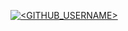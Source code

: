 [![<GITHUB_USERNAME>](https://circleci.com/gh/luis28ng/SSW_567_HW.svg?style=svg)](https://app.circleci.com/pipelines/github/luis28ng/SSW_567_HW?branch=main&filter=all)